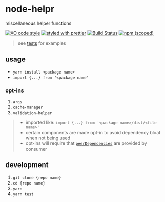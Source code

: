 # node-helpr

miscellaneous helper functions

[![XO code style](https://img.shields.io/badge/code_style-XO-5ed9c7.svg)](https://github.com/sindresorhus/xo)
[![styled with prettier](https://img.shields.io/badge/styled_with-prettier-ff69b4.svg)](https://github.com/prettier/prettier)
[![Build Status](https://travis-ci.org/the-watchmen/node-helpr.svg?branch=master)](https://travis-ci.org/the-watchmen/node-helpr)
[![npm (scoped)](https://img.shields.io/npm/v/@watchmen/helpr.svg)](https://img.shields.io/npm/v/@watchmen/helpr.svg)

> see [tests](test) for examples

## usage

* `yarn install <package name>`
* `import {...} from '<package name'`

### opt-ins

1. `args`
1. `cache-manager`
1. `validation-helper`

> * imported like: `import {...} from '<package name>/dist/<file name>'`
> * certain components are made opt-in to avoid dependency bloat when not being used
> * opt-ins will require that [`peerDependencies`](https://docs.npmjs.com/files/package.json#peerdependencies) are provided by consumer

## development

1. `git clone {repo name}`
1. `cd {repo name}`
1. `yarn`
1. `yarn test`

